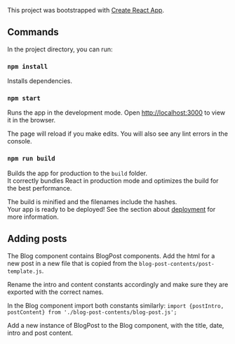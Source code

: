 This project was bootstrapped with [Create React App](https://github.com/facebook/create-react-app).

## Commands

In the project directory, you can run:

### `npm install`
Installs dependencies.

### `npm start`
Runs the app in the development mode.
Open [http://localhost:3000](http://localhost:3000) to view it in the browser.

The page will reload if you make edits.
You will also see any lint errors in the console.

### `npm run build`
Builds the app for production to the `build` folder.<br />
It correctly bundles React in production mode and optimizes the build for the best performance.

The build is minified and the filenames include the hashes.<br />
Your app is ready to be deployed! See the section about [deployment](https://facebook.github.io/create-react-app/docs/deployment) for more information.


## Adding posts
The Blog component contains BlogPost components. Add the html for a new post in a new file that is copied from the `blog-post-contents/post-template.js`.

Rename the intro and content constants accordingly and make sure they are exported with the correct names.

In the Blog component import both constants similarly:
`import {postIntro, postContent} from './blog-post-contents/blog-post.js';`

Add a new instance of BlogPost to the Blog component, with the title, date, intro and post content.